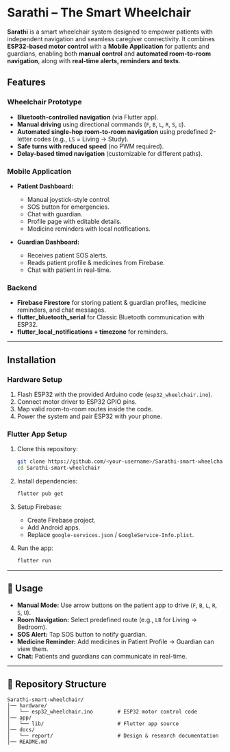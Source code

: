 # Sarathi – The Smart Wheelchair

**Sarathi** is a smart wheelchair system designed to empower patients with independent navigation and seamless caregiver connectivity.
It combines **ESP32-based motor control** with a **Mobile Application** for patients and guardians, enabling both **manual control** and **automated room-to-room navigation**, along with **real-time alerts, reminders and texts**.

## Features

### Wheelchair Prototype

* **Bluetooth-controlled navigation** (via Flutter app).
* **Manual driving** using directional commands (`F`, `B`, `L`, `R`, `S`, `U`).
* **Automated single-hop room-to-room navigation** using predefined 2-letter codes (e.g., `LS` = Living → Study).
* **Safe turns with reduced speed** (no PWM required).
* **Delay-based timed navigation** (customizable for different paths).

### Mobile Application

* **Patient Dashboard:**

  * Manual joystick-style control.
  * SOS button for emergencies.
  * Chat with guardian.
  * Profile page with editable details.
  * Medicine reminders with local notifications.

* **Guardian Dashboard:**

  * Receives patient SOS alerts.
  * Reads patient profile & medicines from Firebase.
  * Chat with patient in real-time.

### Backend

* **Firebase Firestore** for storing patient & guardian profiles, medicine reminders, and chat messages.
* **flutter\_bluetooth\_serial** for Classic Bluetooth communication with ESP32.
* **flutter\_local\_notifications + timezone** for reminders.

---
## Installation

### Hardware Setup

1. Flash ESP32 with the provided Arduino code (`esp32_wheelchair.ino`).
2. Connect motor driver to ESP32 GPIO pins.
3. Map valid room-to-room routes inside the code.
4. Power the system and pair ESP32 with your phone.

### Flutter App Setup

1. Clone this repository:

   ```bash
   git clone https://github.com/<your-username>/Sarathi-smart-wheelchair.git
   cd Sarathi-smart-wheelchair
   ```
2. Install dependencies:

   ```bash
   flutter pub get
   ```
3. Setup Firebase:

   * Create Firebase project.
   * Add Android apps.
   * Replace `google-services.json` / `GoogleService-Info.plist`.
4. Run the app:

   ```bash
   flutter run
   ```

---

## 🚀 Usage

* **Manual Mode:** Use arrow buttons on the patient app to drive (`F`, `B`, `L`, `R`, `S`, `U`).
* **Room Navigation:** Select predefined route (e.g., `LB` for Living → Bedroom).
* **SOS Alert:** Tap SOS button to notify guardian.
* **Medicine Reminder:** Add medicines in Patient Profile → Guardian can view them.
* **Chat:** Patients and guardians can communicate in real-time.

---

## 📂 Repository Structure

```
Sarathi-smart-wheelchair/
│── hardware/
│   └── esp32_wheelchair.ino        # ESP32 motor control code
│── app/
│   └── lib/                        # Flutter app source
│── docs/
│   └── report/                     # Design & research documentation
│── README.md
```

